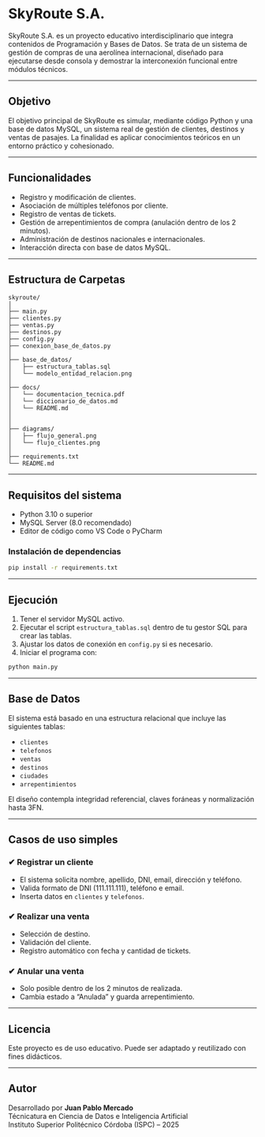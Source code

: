 # SkyRoute S.A.

SkyRoute S.A. es un proyecto educativo interdisciplinario que integra contenidos de Programación y Bases de Datos. Se trata de un sistema de gestión de compras de una aerolínea internacional, diseñado para ejecutarse desde consola y demostrar la interconexión funcional entre módulos técnicos.

---

## Objetivo

El objetivo principal de SkyRoute es simular, mediante código Python y una base de datos MySQL, un sistema real de gestión de clientes, destinos y ventas de pasajes. La finalidad es aplicar conocimientos teóricos en un entorno práctico y cohesionado.

---

## Funcionalidades

- Registro y modificación de clientes.
- Asociación de múltiples teléfonos por cliente.
- Registro de ventas de tickets.
- Gestión de arrepentimientos de compra (anulación dentro de los 2 minutos).
- Administración de destinos nacionales e internacionales.
- Interacción directa con base de datos MySQL.

---

## Estructura de Carpetas

```
skyroute/
│
├── main.py
├── clientes.py
├── ventas.py
├── destinos.py
├── config.py
├── conexion_base_de_datos.py
│
├── base_de_datos/
│   ├── estructura_tablas.sql
│   └── modelo_entidad_relacion.png
│
├── docs/
│   └── documentacion_tecnica.pdf
│   └── diccionario_de_datos.md
│   └── README.md
│
│
├── diagrams/
│   ├── flujo_general.png
│   └── flujo_clientes.png
│
├── requirements.txt
└── README.md
```

---

## Requisitos del sistema

- Python 3.10 o superior
- MySQL Server (8.0 recomendado)
- Editor de código como VS Code o PyCharm

### Instalación de dependencias

```bash
pip install -r requirements.txt
```

---

## Ejecución

1. Tener el servidor MySQL activo.
2. Ejecutar el script `estructura_tablas.sql` dentro de tu gestor SQL para crear las tablas.
3. Ajustar los datos de conexión en `config.py` si es necesario.
4. Iniciar el programa con:

```bash
python main.py
```

---

## Base de Datos

El sistema está basado en una estructura relacional que incluye las siguientes tablas:

- `clientes`
- `telefonos`
- `ventas`
- `destinos`
- `ciudades`
- `arrepentimientos`

El diseño contempla integridad referencial, claves foráneas y normalización hasta 3FN.

---

## Casos de uso simples

### ✔ Registrar un cliente
- El sistema solicita nombre, apellido, DNI, email, dirección y teléfono.
- Valida formato de DNI (111.111.111), teléfono e email.
- Inserta datos en `clientes` y `telefonos`.

### ✔ Realizar una venta
- Selección de destino.
- Validación del cliente.
- Registro automático con fecha y cantidad de tickets.

### ✔ Anular una venta
- Solo posible dentro de los 2 minutos de realizada.
- Cambia estado a “Anulada” y guarda arrepentimiento.

---

## Licencia

Este proyecto es de uso educativo. Puede ser adaptado y reutilizado con fines didácticos.

---

## Autor

Desarrollado por **Juan Pablo Mercado**  
Técnicatura en Ciencia de Datos e Inteligencia Artificial  
Instituto Superior Politécnico Córdoba (ISPC) – 2025

